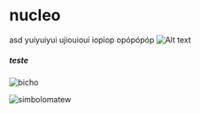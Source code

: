 # nucleo
asd
yuiyuiyui
ujiouioui
iopiop
opópópóp
![Alt text](relative/path/to/img.jpg?raw=true "Title")
##### teste
![bicho](https://user-images.githubusercontent.com/24817724/142717182-35d4b28b-6793-47b5-b9e3-0d0aa215f8a1.png)


![simbolomatew](https://user-images.githubusercontent.com/24817724/158515791-600a62c9-5c1b-4024-93b9-ef96c7e6edaf.png)

